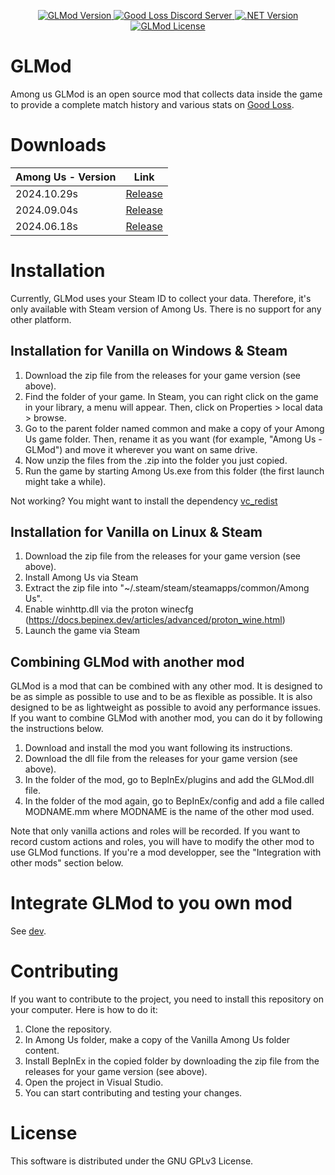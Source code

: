 <p align="center">
  <a href="https://github.com/MatuxGG/GLMod">
    <img src="https://img.shields.io/badge/GLMod-v4.0.2-blue" alt="GLMod Version">
  </a>
  <a href="https://goodloss.fr/discord">
    <img src="https://img.shields.io/badge/Good%20Loss%20Discord%20Server-Join-7289DA?logo=discord&logoColor=white" alt="Good Loss Discord Server">
  </a>
  <a href="https://dotnet.microsoft.com/download/dotnet/6.0">
    <img src="https://img.shields.io/badge/.NET-6.0-blueviolet" alt=".NET Version">
  </a>
  <a href="https://github.com/MatuxGG/MedBot/blob/master/LICENSE">
    <img src="https://img.shields.io/github/license/MatuxGG/GLMod" alt="GLMod License">
  </a>
</p>

# GLMod

Among us GLMod is an open source mod that collects data inside the game to provide a complete match history and various stats on [Good Loss](https://goodloss.fr).

# Downloads

| Among Us - Version | Link |
|--------------------|-----------------|
| 2024.10.29s        | [Release](https://github.com/MatuxGG/GLMod/releases/latest)
| 2024.09.04s        | [Release](https://github.com/MatuxGG/GLMod/releases/latest)
| 2024.06.18s        | [Release](https://github.com/MatuxGG/GLMod/releases/latest)

# Installation

Currently, GLMod uses your Steam ID to collect your data.
Therefore, it's only available with Steam version of Among Us.
There is no support for any other platform.

## Installation for Vanilla on Windows & Steam
1. Download the zip file from the releases for your game version (see above).
2. Find the folder of your game. In Steam, you can right click on the game in your library, a menu will appear. Then, click on Properties > local data > browse.
3. Go to the parent folder named common and make a copy of your Among Us game folder. Then, rename it as you want (for example, "Among Us - GLMod") and move it wherever you want on same drive.
4. Now unzip the files from the .zip into the folder you just copied.
5. Run the game by starting Among Us.exe from this folder (the first launch might take a while).

Not working? You might want to install the dependency [vc_redist](https://aka.ms/vs/16/release/vc_redist.x86.exe)

## Installation for Vanilla on Linux & Steam
1. Download the zip file from the releases for your game version (see above).
2. Install Among Us via Steam
3. Extract the zip file into "~/.steam/steam/steamapps/common/Among Us".
3. Enable winhttp.dll via the proton winecfg (https://docs.bepinex.dev/articles/advanced/proton_wine.html)
4. Launch the game via Steam

## Combining GLMod with another mod
GLMod is a mod that can be combined with any other mod. It is designed to be as simple as possible to use and to be as flexible as possible. It is also designed to be as lightweight as possible to avoid any performance issues.
If you want to combine GLMod with another mod, you can do it by following the instructions below.

1. Download and install the mod you want following its instructions.
2. Download the dll file from the releases for your game version (see above).
3. In the folder of the mod, go to BepInEx/plugins and add the GLMod.dll file.
4. In the folder of the mod again, go to BepInEx/config and add a file called MODNAME.mm where MODNAME is the name of the other mod used.

Note that only vanilla actions and roles will be recorded. If you want to record custom actions and roles, you will have to modify the other mod to use GLMod functions.
If you're a mod developper, see the "Integration with other mods" section below.

# Integrate GLMod to you own mod

See [dev](docs/dev.md).

# Contributing

If you want to contribute to the project, you need to install this repository on your computer. Here is how to do it:
1. Clone the repository.
2. In Among Us folder, make a copy of the Vanilla Among Us folder content.
3. Install BepInEx in the copied folder by downloading the zip file from the releases for your game version (see above).
4. Open the project in Visual Studio.
5. You can start contributing and testing your changes.

# License

This software is distributed under the GNU GPLv3 License.
